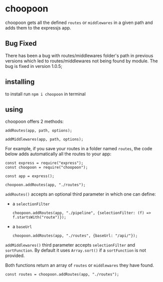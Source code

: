 # choopoon

choopoon gets all the defined `routes` or `middlewares` in a given path and adds them to the expressjs app.

## Bug Fixed

There has been a bug with routes/middlewares folder's path in previous versions which led to routes/middlewares not being found by module. The bug is fixed in version 1.0.5;

## installing

to install run `npm i choopoon` in terminal

## using

choopoon offers 2 methods:

    addRoutes(app, path, options);

    addMiddlewares(app, path, options);

For example, if you save your routes in a folder named `routes`, the code below adds automatically all the routes to your app:

    const express = require("express");
    const choopoon = require("choopoon");

    const app = express();

    choopoon.addRoutes(app, "./routes");

`addRoutes()` accepts an optional third parameter in which one can define:

- a `selectionFilter`

      choopoon.addRoutes(app, "./pipeline", {selectionFilter: (f) => f.startsWith("route")});

- a `baseUrl`

      choopoon.addRoutes(app, "./routes", {baseUrl: "/api/"});

`addMiddlewares()` third parameter accepts `selectionFilter` and `sortFunction`. By default it uses `Array.sort()` if a `sortFunction` is not provided.

Both functions return an array of `routes` or `middlewares` they have found.

    const routes = choopoon.addRoutes(app, "./routes");
